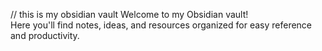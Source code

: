 // this is my obsidian vault 
Welcome to my Obsidian vault!  
Here you'll find notes, ideas, and resources organized for easy reference and productivity.